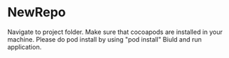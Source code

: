 # NewRepo
Navigate to project folder.
Make sure that cocoapods are installed in your machine.
Please do pod install by using "pod install"
Biuld and run application.
